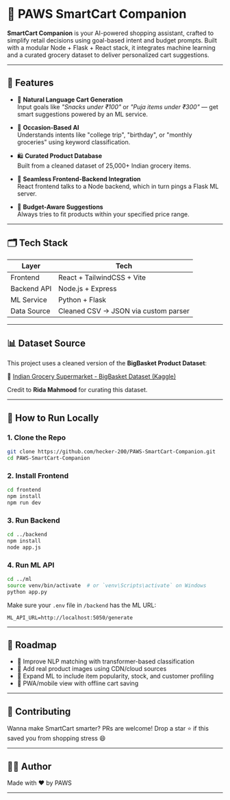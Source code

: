 # 🛒 PAWS SmartCart Companion

**SmartCart Companion** is your AI-powered shopping assistant, crafted to simplify retail decisions using goal-based intent and budget prompts. Built with a modular Node + Flask + React stack, it integrates machine learning and a curated grocery dataset to deliver personalized cart suggestions.

---

## 🔧 Features

- 🧠 **Natural Language Cart Generation**  
  Input goals like _"Snacks under ₹100"_ or _"Puja items under ₹300"_ — get smart suggestions powered by an ML service.

- 💬 **Occasion-Based AI**  
  Understands intents like "college trip", "birthday", or "monthly groceries" using keyword classification.

- 🛍️ **Curated Product Database**  
  Built from a cleaned dataset of 25,000+ Indian grocery items.

- 🚀 **Seamless Frontend-Backend Integration**  
  React frontend talks to a Node backend, which in turn pings a Flask ML server.

- 🎯 **Budget-Aware Suggestions**  
  Always tries to fit products within your specified price range.

---

## 🗂️ Tech Stack

| Layer        | Tech                                                                 |
|--------------|----------------------------------------------------------------------|
| Frontend     | React + TailwindCSS + Vite                                           |
| Backend API  | Node.js + Express                                                    |
| ML Service   | Python + Flask                                                       |
| Data Source  | Cleaned CSV → JSON via custom parser                                 |

---

## 📊 Dataset Source

This project uses a cleaned version of the **BigBasket Product Dataset**:

🔗 [Indian Grocery Supermarket - BigBasket Dataset (Kaggle)](https://www.kaggle.com/code/ridamahmood005/indian-grocery-supermarket-big-basket-eda/input)

Credit to **Rida Mahmood** for curating this dataset.

---

## 🏁 How to Run Locally

### 1. Clone the Repo

```bash
git clone https://github.com/hecker-200/PAWS-SmartCart-Companion.git
cd PAWS-SmartCart-Companion
````

### 2. Install Frontend

```bash
cd frontend
npm install
npm run dev
```

### 3. Run Backend

```bash
cd ../backend
npm install
node app.js
```

### 4. Run ML API

```bash
cd ../ml
source venv/bin/activate  # or `venv\Scripts\activate` on Windows
python app.py
```

Make sure your `.env` file in `/backend` has the ML URL:

```
ML_API_URL=http://localhost:5050/generate
```

---

## 🚧 Roadmap

* 🔎 Improve NLP matching with transformer-based classification
* 📸 Add real product images using CDN/cloud sources
* 🧠 Expand ML to include item popularity, stock, and customer profiling
* 📱 PWA/mobile view with offline cart saving

---

## 🤝 Contributing

Wanna make SmartCart smarter? PRs are welcome!
Drop a star ⭐ if this saved you from shopping stress 😄

---

## 👨‍💻 Author

Made with ❤️ by PAWS

---
